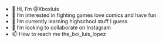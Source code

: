 - 👋 Hi, I’m @Xboxluis
- 👀 I’m interested in fighting games love comics and have fun 
- 🌱 I’m currently learning highschool stuff I guess
- 💞️ I’m looking to collaborate on Instagram
- 📫 How to reach me the_boi_luis_lopez

<!---
Xboxluis/Xboxluis is a ✨ special ✨ repository because its `README.md` (this file) appears on your GitHub profile.
You can click the Preview link to take a look at your changes.
--->
